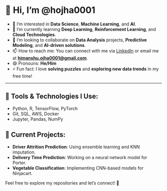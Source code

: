 # 👋 Hi, I’m @hojha0001

- 👀 I’m interested in **Data Science**, **Machine Learning**, and **AI**.  
- 🌱 I’m currently learning **Deep Learning**, **Reinforcement Learning**, and **Cloud Technologies**.  
- 💞️ I’m looking to collaborate on **Data Analysis** projects, **Predictive Modeling**, and **AI-driven solutions**.  
- 📫 How to reach me: You can connect with me via [LinkedIn](https://www.linkedin.com/in/himanshuojha-ml/) or email me at **himanshu.ojha0001@gmail.com**.  
- 😄 Pronouns: **He/Him**  
- ⚡ Fun fact: I love **solving puzzles** and **exploring new data trends** in my free time!

---

## 🔧 Tools & Technologies I Use:
- Python, R, TensorFlow, PyTorch  
- Git, SQL, AWS, Docker  
- Jupyter, Pandas, NumPy

## 💼 Current Projects:
- **Driver Attrition Prediction**: Using ensemble learning and KNN imputation.  
- **Delivery Time Prediction**: Working on a neural network model for Porter.  
- **Vegetable Classification**: Implementing CNN-based models for Ninjacart.

Feel free to explore my repositories and let’s connect! 🚀
